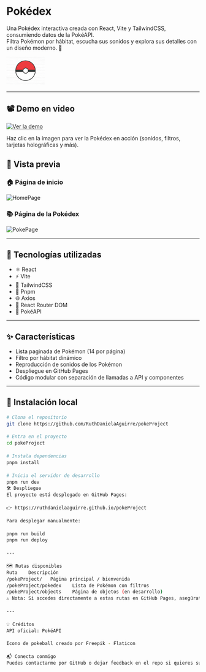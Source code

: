 # Pokédex

Una Pokédex interactiva creada con React, Vite y TailwindCSS, consumiendo datos de la PokéAPI.  
Filtra Pokémon por hábitat, escucha sus sonidos y explora sus detalles con un diseño moderno. 🌿

<img src="./public/pokeball.png" alt="PokeProject Preview" width="100" />


---

## 📽️ Demo en video

[![Ver la demo](./assets/pokePageDemo.PNG)](https://youtu.be/61DHTEx6om0)

Haz clic en la imagen para ver la Pokédex en acción (sonidos, filtros, tarjetas holográficas y más).


## 📸 Vista previa

### 🏠 Página de inicio
![HomePage](./assets/pokeHomeDemo.PNG)

### 📚 Página de la Pokédex
![PokePage](./assets/pokePageDemo.PNG)


---

## 🚀 Tecnologías utilizadas

- ⚛️ React
- ⚡ Vite
- 🎨 TailwindCSS
- 🔧 Pnpm
- 🌐 Axios
- 🔗 React Router DOM
- 📡 PokéAPI

---

## ✨ Características

- Lista paginada de Pokémon (14 por página)
- Filtro por hábitat dinámico
- Reproducción de sonidos de los Pokémon
- Despliegue en GitHub Pages
- Código modular con separación de llamadas a API y componentes

---

## 🔧 Instalación local

```bash
# Clona el repositorio
git clone https://github.com/RuthDanielaAguirre/pokeProject

# Entra en el proyecto
cd pokeProject

# Instala dependencias
pnpm install

# Inicia el servidor de desarrollo
pnpm run dev
🛠 Despliegue
El proyecto está desplegado en GitHub Pages:

👉 https://ruthdanielaaguirre.github.io/pokeProject

Para desplegar manualmente:

pnpm run build
pnpm run deploy

---

🗺️ Rutas disponibles
Ruta	Descripción
/pokeProject/	Página principal / bienvenida
/pokeProject/pokedex	Lista de Pokémon con filtros
/pokeProject/objects	Página de objetos (en desarrollo)
⚠️ Nota: Si accedes directamente a estas rutas en GitHub Pages, asegúrate de que el navegador no te da error 404. Si ocurre, vuelve a /pokeProject/ y navega desde la app.

---

💡 Créditos
API oficial: PokéAPI

Icono de pokeball creado por Freepik - Flaticon

📬 Conecta conmigo
Puedes contactarme por GitHub o dejar feedback en el repo si quieres sugerir mejoras.